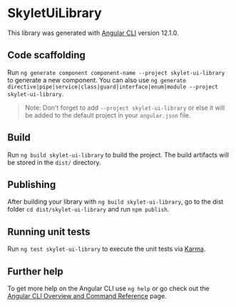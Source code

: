 # SkyletUiLibrary

This library was generated with [Angular CLI](https://github.com/angular/angular-cli) version 12.1.0.

## Code scaffolding

Run `ng generate component component-name --project skylet-ui-library` to generate a new component. You can also use `ng generate directive|pipe|service|class|guard|interface|enum|module --project skylet-ui-library`.
> Note: Don't forget to add `--project skylet-ui-library` or else it will be added to the default project in your `angular.json` file. 

## Build

Run `ng build skylet-ui-library` to build the project. The build artifacts will be stored in the `dist/` directory.

## Publishing

After building your library with `ng build skylet-ui-library`, go to the dist folder `cd dist/skylet-ui-library` and run `npm publish`.

## Running unit tests

Run `ng test skylet-ui-library` to execute the unit tests via [Karma](https://karma-runner.github.io).

## Further help

To get more help on the Angular CLI use `ng help` or go check out the [Angular CLI Overview and Command Reference](https://angular.io/cli) page.
